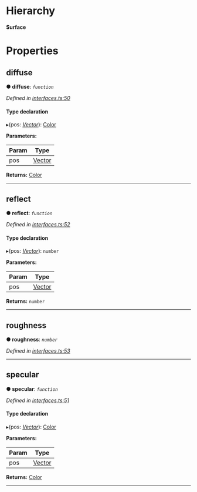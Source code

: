 

# Hierarchy

**Surface**

# Properties

<a id="diffuse"></a>

##  diffuse

**● diffuse**: *`function`*

*Defined in [interfaces.ts:50](https://github.com/tgreyjs/typedoc-plugin-markdown/blob/master/test/src/interfaces.ts#L50)*

#### Type declaration
▸(pos: *[Vector](../classes/_interfaces_.vector.md)*): [Color](../classes/_interfaces_.color.md)

**Parameters:**

| Param | Type |
| ------ | ------ |
| pos | [Vector](../classes/_interfaces_.vector.md) | 

**Returns:** [Color](../classes/_interfaces_.color.md)

___
<a id="reflect"></a>

##  reflect

**● reflect**: *`function`*

*Defined in [interfaces.ts:52](https://github.com/tgreyjs/typedoc-plugin-markdown/blob/master/test/src/interfaces.ts#L52)*

#### Type declaration
▸(pos: *[Vector](../classes/_interfaces_.vector.md)*): `number`

**Parameters:**

| Param | Type |
| ------ | ------ |
| pos | [Vector](../classes/_interfaces_.vector.md) | 

**Returns:** `number`

___
<a id="roughness"></a>

##  roughness

**● roughness**: *`number`*

*Defined in [interfaces.ts:53](https://github.com/tgreyjs/typedoc-plugin-markdown/blob/master/test/src/interfaces.ts#L53)*

___
<a id="specular"></a>

##  specular

**● specular**: *`function`*

*Defined in [interfaces.ts:51](https://github.com/tgreyjs/typedoc-plugin-markdown/blob/master/test/src/interfaces.ts#L51)*

#### Type declaration
▸(pos: *[Vector](../classes/_interfaces_.vector.md)*): [Color](../classes/_interfaces_.color.md)

**Parameters:**

| Param | Type |
| ------ | ------ |
| pos | [Vector](../classes/_interfaces_.vector.md) | 

**Returns:** [Color](../classes/_interfaces_.color.md)

___

